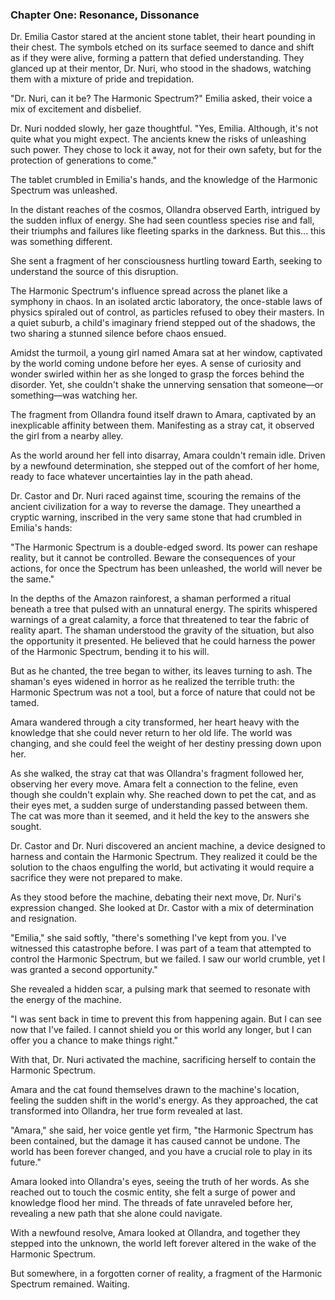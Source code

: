 ### Chapter One: Resonance, Dissonance

Dr. Emilia Castor stared at the ancient stone tablet, their heart pounding in their chest. The symbols etched on its surface seemed to dance and shift as if they were alive, forming a pattern that defied understanding. They glanced up at their mentor, Dr. Nuri, who stood in the shadows, watching them with a mixture of pride and trepidation.

"Dr. Nuri, can it be? The Harmonic Spectrum?" Emilia asked, their voice a mix of excitement and disbelief.

Dr. Nuri nodded slowly, her gaze thoughtful. "Yes, Emilia. Although, it's not quite what you might expect. The ancients knew the risks of unleashing such power. They chose to lock it away, not for their own safety, but for the protection of generations to come."

The tablet crumbled in Emilia's hands, and the knowledge of the Harmonic Spectrum was unleashed.

In the distant reaches of the cosmos, Ollandra observed Earth, intrigued by the sudden influx of energy. She had seen countless species rise and fall, their triumphs and failures like fleeting sparks in the darkness. But this... this was something different.

She sent a fragment of her consciousness hurtling toward Earth, seeking to understand the source of this disruption.

The Harmonic Spectrum's influence spread across the planet like a symphony in chaos. In an isolated arctic laboratory, the once-stable laws of physics spiraled out of control, as particles refused to obey their masters. In a quiet suburb, a child's imaginary friend stepped out of the shadows, the two sharing a stunned silence before chaos ensued.

Amidst the turmoil, a young girl named Amara sat at her window, captivated by the world coming undone before her eyes. A sense of curiosity and wonder swirled within her as she longed to grasp the forces behind the disorder. Yet, she couldn't shake the unnerving sensation that someone—or something—was watching her.

The fragment from Ollandra found itself drawn to Amara, captivated by an inexplicable affinity between them. Manifesting as a stray cat, it observed the girl from a nearby alley.

As the world around her fell into disarray, Amara couldn't remain idle. Driven by a newfound determination, she stepped out of the comfort of her home, ready to face whatever uncertainties lay in the path ahead.

Dr. Castor and Dr. Nuri raced against time, scouring the remains of the ancient civilization for a way to reverse the damage. They unearthed a cryptic warning, inscribed in the very same stone that had crumbled in Emilia's hands:

"The Harmonic Spectrum is a double-edged sword. Its power can reshape reality, but it cannot be controlled. Beware the consequences of your actions, for once the Spectrum has been unleashed, the world will never be the same."

In the depths of the Amazon rainforest, a shaman performed a ritual beneath a tree that pulsed with an unnatural energy. The spirits whispered warnings of a great calamity, a force that threatened to tear the fabric of reality apart. The shaman understood the gravity of the situation, but also the opportunity it presented. He believed that he could harness the power of the Harmonic Spectrum, bending it to his will.

But as he chanted, the tree began to wither, its leaves turning to ash. The shaman's eyes widened in horror as he realized the terrible truth: the Harmonic Spectrum was not a tool, but a force of nature that could not be tamed.

Amara wandered through a city transformed, her heart heavy with the knowledge that she could never return to her old life. The world was changing, and she could feel the weight of her destiny pressing down upon her.

As she walked, the stray cat that was Ollandra's fragment followed her, observing her every move. Amara felt a connection to the feline, even though she couldn't explain why. She reached down to pet the cat, and as their eyes met, a sudden surge of understanding passed between them. The cat was more than it seemed, and it held the key to the answers she sought.

Dr. Castor and Dr. Nuri discovered an ancient machine, a device designed to harness and contain the Harmonic Spectrum. They realized it could be the solution to the chaos engulfing the world, but activating it would require a sacrifice they were not prepared to make.

As they stood before the machine, debating their next move, Dr. Nuri's expression changed. She looked at Dr. Castor with a mix of determination and resignation.

"Emilia," she said softly, "there's something I've kept from you. I've witnessed this catastrophe before. I was part of a team that attempted to control the Harmonic Spectrum, but we failed. I saw our world crumble, yet I was granted a second opportunity."

She revealed a hidden scar, a pulsing mark that seemed to resonate with the energy of the machine.

"I was sent back in time to prevent this from happening again. But I can see now that I've failed. I cannot shield you or this world any longer, but I can offer you a chance to make things right."

With that, Dr. Nuri activated the machine, sacrificing herself to contain the Harmonic Spectrum.

Amara and the cat found themselves drawn to the machine's location, feeling the sudden shift in the world's energy. As they approached, the cat transformed into Ollandra, her true form revealed at last.

"Amara," she said, her voice gentle yet firm, "the Harmonic Spectrum has been contained, but the damage it has caused cannot be undone. The world has been forever changed, and you have a crucial role to play in its future."

Amara looked into Ollandra's eyes, seeing the truth of her words. As she reached out to touch the cosmic entity, she felt a surge of power and knowledge flood her mind. The threads of fate unraveled before her, revealing a new path that she alone could navigate.

With a newfound resolve, Amara looked at Ollandra, and together they stepped into the unknown, the world left forever altered in the wake of the Harmonic Spectrum.

But somewhere, in a forgotten corner of reality, a fragment of the Harmonic Spectrum remained. Waiting.
